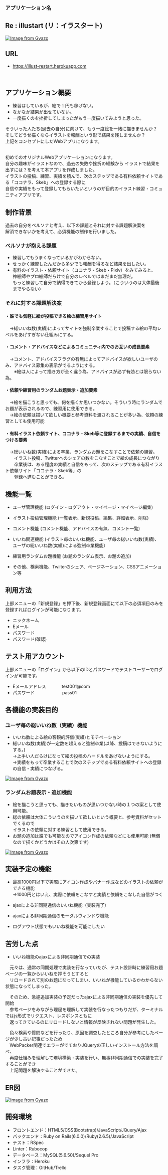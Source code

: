 ### アプリケーション名

## Re : illustart (リ：イラスタート)

[![Image from Gyazo](https://i.gyazo.com/4f61c6fc9bf647e4749549f3ad281acd.gif)](https://gyazo.com/4f61c6fc9bf647e4749549f3ad281acd)




## URL

- https://illust-restart.herokuapp.com
<br />

## アプリケーション概要
- 練習はしているが、絵で１円も稼げない。
- なかなか結果が出せていない。
- 一度描くのを挫折してしまったがもう一度描いてみようと思った。

そういった人たち(過去の自分)に向けて、もう一度絵を一緒に描きませんか？</br>
そしてどうせ描くならイラストを報酬という形で結果を残しませんか？</br>
上記をコンセプトにしたWebアプリになります。
</br>
</br>

初めてのオリジナルWebアプリケーションになります。</br>
自分の趣味がイラストなので、過去の失敗や挫折の経験から
イラストで結果を出すには？を考えて本アプリを作成しました。<br/>
イラストの投稿、練習、実績を積んで、次のステップである有料依頼サイトである「ココナラ、Skeb」への登録する際に</br>
自信や実績をもって登録してもらいたいというのが目的のイラスト練習・コミュニティアプリです。
　　
## 制作背景
 
 過去の自分をペルソナと考え、以下の課題とそれに対する課題解決案を<br/>
 解消できないかを考えて、必須機能の制作を行いました。

### ペルソナが抱える課題
- 練習してもうまくなっているかがわからない。
- せっかく練習したんだから多少でも報酬を得るなど結果を出したい。
- 有料のイラスト・依頼サイト（ココナラ・Skeb・Pixiv）をみてみると、<br/>
  神絵師やプロ絵師だらけで自分のレベルではまだまだ無理だ。<br/>
  もっと練習して自分で納得できてから登録しよう。（こういうのは大体最後までやらない）
　
### それに対する課題解決案

####  ・誰でも気軽に絵が投稿できる絵の練習用サイト<br/>
　→総いいね数(実績)によってサイトを強制卒業することで投稿する絵の平均レベルをあげすぎない仕組みにする。
####  ・コメント・アドバイスなどによるコミュニティ内でのお互いの成長要素<br/>   
　→コメント、アドバイスフラグの有無によってアドバイスが欲しいユーザのみ、アドバイス募集の表示がでるようにする。  
 　　※絵は人によって描き方が全く違う為、アドバイスが必ず有効とは限らない為。
####  ・依頼や練習用のランダムお題表示・追加要素<br/>
　→絵を描こうと思っても、何を描くか思いつかない。そういう時にランダムでお題が表示されるので、練習用に使用できる。  
　→絵の依頼は描いて欲しい概要と参考資料を渡されることが多い為、依頼の練習としても使用可能<br/> 
####  ・有料イラスト依頼サイト、ココナラ・Skeb等に登録するまでの実績、自信をつける要素<br/>
　→総いいね数(実績)による卒業、ランダムお題をこなすことで依頼の練習。<br/>
 　　イラスト投稿、Twitterへのシェアの数をこなすことで絵の成長につながり<br/>
 　　卒業後は、ある程度の実績と自信をもって、次のステップである有料イラスト依頼サイト「ココナラ・Skeb等」の<br/>
 　　登録へ進むことができる。


## 機能一覧
- ユーザ管理機能 (ログイン・ログアウト・マイページ・マイページ編集)

- イラスト投稿管理機能 (一覧表示、新規投稿、編集、詳細表示、削除)

- コメント機能 (コメント機能、アドバイスの有無、コメント一覧)

- いいね関連機能 (イラスト毎のいいね機能、ユーザ毎の総いいね数(実績)、
               ユーザの総いいね数(実績)による強制卒業機能）

- 練習用ランダムお題機能 (お題のランダム表示、お題の追加)

- その他、検索機能、Twiiterのシェア、ページネーション、CSSアニメーション等

## 利用方法
上部メニューの「新規登録」を押下後、新規登録画面にて以下の必須項目のみを登録すればログインが可能になります。
- ニックネーム   
- Eメール
- パスワード
- パスワード(確認)

## テスト用アカウント
上部メニューの「ログイン」から以下のIDとパスワードでテストユーザーでログインが可能です。

- Eメールアドレス
　　　 test001@com
- パスワード
　　　　　　pass01    

## 各機能の実装目的
### ユーザ毎の総いいね数（実績）機能
- いいね数による絵の客観的評価(実績)とモチベーション
- 総いいね数(実績)が一定数を超えると強制卒業(以降、投稿はできないようにする。)<br/>
→上手い人だらけになって絵の投稿のハードルをあげないようにする。<br/>
→実績をもって卒業することで次のステップである有料依頼サイトへの登録の自信・実績につなげる。

[![Image from Gyazo](https://i.gyazo.com/f7ff76e268fecfdcc5f80ef42d37919d.gif)](https://gyazo.com/f7ff76e268fecfdcc5f80ef42d37919d)

### ランダムお題表示・追加機能
- 絵を描こうと思っても、描きたいものが思いつかない時の１つの案として使用可能。
- 総の依頼は大体こういうのを描いて欲しいという概要と、参考資料がセットでくるので  
  イラストの依頼に対する練習として使用できる。
- お題の追加は誰でも可能なのでアイコン作成の依頼などにも使用可能 (無償なので描くかどうかはその人次第です)

[![Image from Gyazo](https://i.gyazo.com/d44c6e3022e0f1f775a7318ed8e62192.gif)](https://gyazo.com/d44c6e3022e0f1f775a7318ed8e62192)


## 実装予定の機能

- 最高1000円以下で実際にアイコン作成やバナー作成などのイラストの依頼ができる機能  
→1000円とはいえ、実際に依頼をこなすと実績と依頼をこなした自信がつく 

- ajaxによる非同期通信のいいね機能（実装完了）

- ajaxによる非同期通信のモーダルウィンドウ機能

- ログアウト状態でもいいね機能を可能にしたい

## 苦労した点 
- いいね機能のajaxによる非同期通信での実装

　元々は、通常の同期処理で実装を行なっていたが、テスト設計時に練習用お題ページの一覧からいいねを押そうとすると<br/> 
　リロードされて別のお題になってしまい、いいねが機能しているかわからない状態になってしまった。

　そのため、急遽追加実装の予定だったajaxによる非同期通信の実装を優先して開始<br/>
　参考ページをみながら理屈を理解して実装を行なったつもりだが、ターミナルではjs形式でリクエスト、レスポンスともに<br/>
　返ってきているのにリロードしないと情報が反映されない問題が発生した。  

　色々検索や質問などを行ったり、原因を調査したところ自分が参考にしたページが少し古い記事だったため<br/>
　WebPacker関連でエラーがでておりJQueryの正しいインストール方法を調べ、<br/>
　再度仕組みを理解して環境構築・実装を行い、無事非同期通信での実装を完了することができ<br/>
　上記問題を解決することができた。


## ER図
[![Image from Gyazo](https://i.gyazo.com/e59bf468118ae3c0a23c04fc001284b3.png)](https://gyazo.com/e59bf468118ae3c0a23c04fc001284b3)


## 開発環境
- フロントエンド：HTML5/CSS(Bootstrap)/JavaScript/JQuery/Ajax
- バックエンド：Ruby on Rails(6.0.0)/Ruby(2.6.5)/JavaScript
- テスト：RSpec
- Linter：Rubocop
- データベース：MySQL(5.6.50)/Sequel Pro
- インフラ：Heroku
- タスク管理：GitHub/Trello
